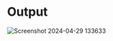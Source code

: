 # Output

![Screenshot 2024-04-29 133633](https://github.com/GovardhanManjula/Speech-To-Text/assets/151714534/cec2b290-5ff1-48d8-b195-8ddf5bea826e)
